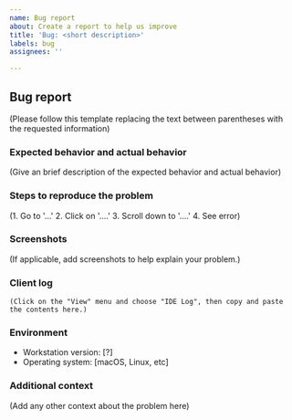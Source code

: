 ```yaml
---
name: Bug report
about: Create a report to help us improve
title: 'Bug: <short description>'
labels: bug
assignees: ''

---
```


## Bug report 

(Please follow this template replacing the text between parentheses with the requested information)

### Expected behavior and actual behavior

(Give an brief description of the expected behavior 
and actual behavior)

### Steps to reproduce the problem

(1. Go to '...'
2. Click on '....'
3. Scroll down to '....'
4. See error)


### Screenshots

(If applicable, add screenshots to help explain your problem.)


### Client log

```
(Click on the "View" menu and choose "IDE Log", then copy and paste the contents here.)
```

### Environment 

* Workstation version: [?] 
* Operating system: [macOS, Linux, etc]


### Additional context

(Add any other context about the problem here)
